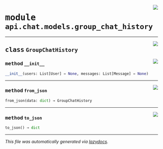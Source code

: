 <!-- markdownlint-disable -->

<a href="https://github.com/switchcollab/Switch-Bots-Python-Library/tree/main/src/switch/api/chat/models/group_chat_history.py#L0"><img align="right" src="https://img.shields.io/badge/-source-cccccc?style=flat-square"/></a>

# <kbd>module</kbd> `api.chat.models.group_chat_history`






---

<a href="https://github.com/switchcollab/Switch-Bots-Python-Library/tree/main/src/switch/api/chat/models/group_chat_history.py#L8"><img align="right" src="https://img.shields.io/badge/-source-cccccc?style=flat-square"/></a>

## <kbd>class</kbd> `GroupChatHistory`




<a href="https://github.com/switchcollab/Switch-Bots-Python-Library/tree/main/src/switch/api/chat/models/group_chat_history.py#L9"><img align="right" src="https://img.shields.io/badge/-source-cccccc?style=flat-square"/></a>

### <kbd>method</kbd> `__init__`

```python
__init__(users: List[User] = None, messages: List[Message] = None)
```








---

<a href="https://github.com/switchcollab/Switch-Bots-Python-Library/tree/main/src/switch/api/chat/models/group_chat_history.py#L17"><img align="right" src="https://img.shields.io/badge/-source-cccccc?style=flat-square"/></a>

### <kbd>method</kbd> `from_json`

```python
from_json(data: dict) → GroupChatHistory
```





---

<a href="https://github.com/switchcollab/Switch-Bots-Python-Library/tree/main/src/switch/api/chat/models/group_chat_history.py#L22"><img align="right" src="https://img.shields.io/badge/-source-cccccc?style=flat-square"/></a>

### <kbd>method</kbd> `to_json`

```python
to_json() → dict
```








---

_This file was automatically generated via [lazydocs](https://github.com/ml-tooling/lazydocs)._
